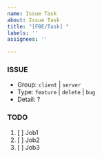 ```yaml
---
name: Issue Task
about: Issue Task
title: "[FBE/Task] "
labels: ''
assignees: ''

---
```


### ISSUE
 * Group: `client` | `server`
 * Type: `feature` | `delete` | `bug`
 * Detail: ?
 
 ### TODO
 1. [ ]  Job1
 2. [ ]  Job2
 3. [ ]  Job3
